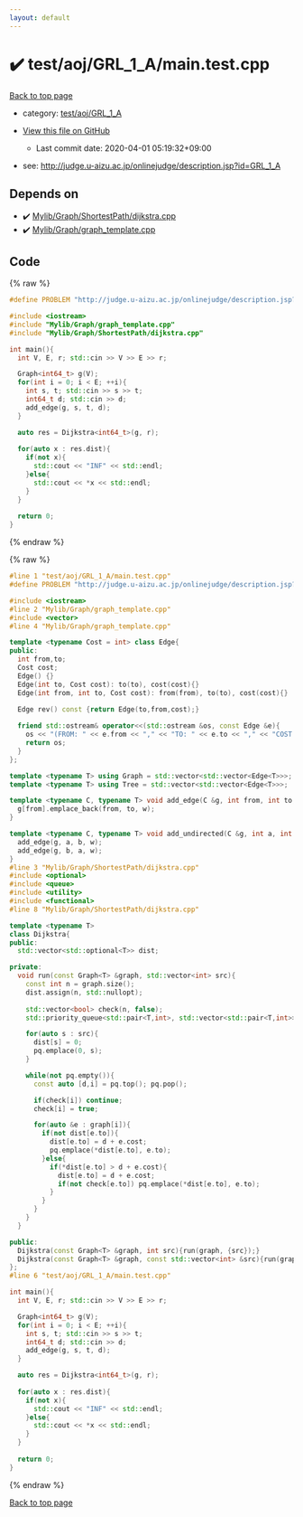 ```yaml
---
layout: default
---
```


<!-- mathjax config similar to math.stackexchange -->
<script type="text/javascript" async
  src="https://cdnjs.cloudflare.com/ajax/libs/mathjax/2.7.5/MathJax.js?config=TeX-MML-AM_CHTML">
</script>
<script type="text/x-mathjax-config">
  MathJax.Hub.Config({
    TeX: { equationNumbers: { autoNumber: "AMS" }},
    tex2jax: {
      inlineMath: [ ['$','$'] ],
      processEscapes: true
    },
    "HTML-CSS": { matchFontHeight: false },
    displayAlign: "left",
    displayIndent: "2em"
  });
</script>

<script type="text/javascript" src="https://cdnjs.cloudflare.com/ajax/libs/jquery/3.4.1/jquery.min.js"></script>
<script src="https://cdn.jsdelivr.net/npm/jquery-balloon-js@1.1.2/jquery.balloon.min.js" integrity="sha256-ZEYs9VrgAeNuPvs15E39OsyOJaIkXEEt10fzxJ20+2I=" crossorigin="anonymous"></script>
<script type="text/javascript" src="../../../../assets/js/copy-button.js"></script>
<link rel="stylesheet" href="../../../../assets/css/copy-button.css" />


# :heavy_check_mark: test/aoj/GRL_1_A/main.test.cpp

<a href="../../../../index.html">Back to top page</a>

* category: <a href="../../../../index.html#653494e934116182fd158eb8385c6547">test/aoj/GRL_1_A</a>
* <a href="{{ site.github.repository_url }}/blob/master/test/aoj/GRL_1_A/main.test.cpp">View this file on GitHub</a>
    - Last commit date: 2020-04-01 05:19:32+09:00


* see: <a href="http://judge.u-aizu.ac.jp/onlinejudge/description.jsp?id=GRL_1_A">http://judge.u-aizu.ac.jp/onlinejudge/description.jsp?id=GRL_1_A</a>


## Depends on

* :heavy_check_mark: <a href="../../../../library/Mylib/Graph/ShortestPath/dijkstra.cpp.html">Mylib/Graph/ShortestPath/dijkstra.cpp</a>
* :heavy_check_mark: <a href="../../../../library/Mylib/Graph/graph_template.cpp.html">Mylib/Graph/graph_template.cpp</a>


## Code

<a id="unbundled"></a>
{% raw %}
```cpp
#define PROBLEM "http://judge.u-aizu.ac.jp/onlinejudge/description.jsp?id=GRL_1_A"

#include <iostream>
#include "Mylib/Graph/graph_template.cpp"
#include "Mylib/Graph/ShortestPath/dijkstra.cpp"

int main(){
  int V, E, r; std::cin >> V >> E >> r;

  Graph<int64_t> g(V);
  for(int i = 0; i < E; ++i){
    int s, t; std::cin >> s >> t;
    int64_t d; std::cin >> d;
    add_edge(g, s, t, d);
  }

  auto res = Dijkstra<int64_t>(g, r);
  
  for(auto x : res.dist){
    if(not x){
      std::cout << "INF" << std::endl;
    }else{
      std::cout << *x << std::endl;
    }
  }
  
  return 0;
}

```
{% endraw %}

<a id="bundled"></a>
{% raw %}
```cpp
#line 1 "test/aoj/GRL_1_A/main.test.cpp"
#define PROBLEM "http://judge.u-aizu.ac.jp/onlinejudge/description.jsp?id=GRL_1_A"

#include <iostream>
#line 2 "Mylib/Graph/graph_template.cpp"
#include <vector>
#line 4 "Mylib/Graph/graph_template.cpp"

template <typename Cost = int> class Edge{
public:
  int from,to;
  Cost cost;
  Edge() {}
  Edge(int to, Cost cost): to(to), cost(cost){}
  Edge(int from, int to, Cost cost): from(from), to(to), cost(cost){}

  Edge rev() const {return Edge(to,from,cost);}
  
  friend std::ostream& operator<<(std::ostream &os, const Edge &e){
    os << "(FROM: " << e.from << "," << "TO: " << e.to << "," << "COST: " << e.cost << ")";
    return os;
  }
};

template <typename T> using Graph = std::vector<std::vector<Edge<T>>>;
template <typename T> using Tree = std::vector<std::vector<Edge<T>>>;

template <typename C, typename T> void add_edge(C &g, int from, int to, T w){
  g[from].emplace_back(from, to, w);
}

template <typename C, typename T> void add_undirected(C &g, int a, int b, T w){
  add_edge(g, a, b, w);
  add_edge(g, b, a, w);
}
#line 3 "Mylib/Graph/ShortestPath/dijkstra.cpp"
#include <optional>
#include <queue>
#include <utility>
#include <functional>
#line 8 "Mylib/Graph/ShortestPath/dijkstra.cpp"

template <typename T>
class Dijkstra{
public:
  std::vector<std::optional<T>> dist;

private:
  void run(const Graph<T> &graph, std::vector<int> src){
    const int n = graph.size();
    dist.assign(n, std::nullopt);
    
    std::vector<bool> check(n, false);
    std::priority_queue<std::pair<T,int>, std::vector<std::pair<T,int>>, std::greater<std::pair<T,int>>> pq;

    for(auto s : src){
      dist[s] = 0;
      pq.emplace(0, s);
    }

    while(not pq.empty()){
      const auto [d,i] = pq.top(); pq.pop();

      if(check[i]) continue;
      check[i] = true;

      for(auto &e : graph[i]){
        if(not dist[e.to]){
          dist[e.to] = d + e.cost;
          pq.emplace(*dist[e.to], e.to);
        }else{
          if(*dist[e.to] > d + e.cost){
            dist[e.to] = d + e.cost;
            if(not check[e.to]) pq.emplace(*dist[e.to], e.to);
          }
        }
      }
    }
  }

public:
  Dijkstra(const Graph<T> &graph, int src){run(graph, {src});}
  Dijkstra(const Graph<T> &graph, const std::vector<int> &src){run(graph, src);}
};
#line 6 "test/aoj/GRL_1_A/main.test.cpp"

int main(){
  int V, E, r; std::cin >> V >> E >> r;

  Graph<int64_t> g(V);
  for(int i = 0; i < E; ++i){
    int s, t; std::cin >> s >> t;
    int64_t d; std::cin >> d;
    add_edge(g, s, t, d);
  }

  auto res = Dijkstra<int64_t>(g, r);
  
  for(auto x : res.dist){
    if(not x){
      std::cout << "INF" << std::endl;
    }else{
      std::cout << *x << std::endl;
    }
  }
  
  return 0;
}

```
{% endraw %}

<a href="../../../../index.html">Back to top page</a>

